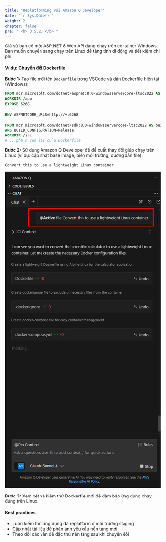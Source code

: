 ```yaml
---
title: "Replatforming với Amazon Q Developer"
date: "`r Sys.Date()`"
weight: 2
chapter: false
pre: " <b> 3.5.2. </b> "
---
```


Giả sử bạn có một ASP.NET 8 Web API đang chạy trên container Windows. Bạn muốn chuyển sang chạy trên Linux để tăng tính di động và tiết kiệm chi phí.

#### Ví dụ: Chuyển đổi Dockerfile

**Bước 1:** Tạo file mới tên `Dockerfile` trong VSCode và dán Dockerfile hiện tại (Windows):

```dockerfile
FROM mcr.microsoft.com/dotnet/aspnet:8.0-windowsservercore-ltsc2022 AS base
WORKDIR /app
EXPOSE 6268

ENV ASPNETCORE_URLS=http://+:6268

FROM mcr.microsoft.com/dotnet/sdk:8.0-windowsservercore-ltsc2022 AS build
ARG BUILD_CONFIGURATION=Release
WORKDIR /src
# ...phần còn lại của Dockerfile
```

**Bước 2:** Sử dụng Amazon Q Developer để đề xuất thay đổi giúp chạy trên Linux (ví dụ: cập nhật base image, biến môi trường, đường dẫn file).

```text
Convert this to use a lightweight Linux container
```

![alt text](image.png?width=40pc)

**Bước 3:** Xem xét và kiểm thử Dockerfile mới để đảm bảo ứng dụng chạy đúng trên Linux.

#### Best practices
- Luôn kiểm thử ứng dụng đã replatform ở môi trường staging
- Cập nhật tài liệu để phản ánh yêu cầu nền tảng mới
- Theo dõi các vấn đề đặc thù nền tảng sau khi chuyển đổi